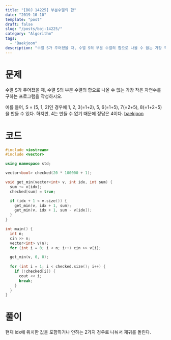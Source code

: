```yaml
---
title: "[BOJ 14225] 부분수열의 합"
date: "2019-10-10"
template: "post"
draft: false
slug: "/posts/boj-14225/"
category: "Algorithm"
tags:
  - "Baekjoon"
description: "수열 S가 주어졌을 때, 수열 S의 부분 수열의 합으로 나올 수 없는 가장 작은 자연수를 구하는 프로그램을 작성하시오."
---
```


# 문제

수열 S가 주어졌을 때, 수열 S의 부분 수열의 합으로 나올 수 없는 가장 작은 자연수를 구하는 프로그램을 작성하시오.

예를 들어, S = [5, 1, 2]인 경우에 1, 2, 3(=1+2), 5, 6(=1+5), 7(=2+5), 8(=1+2+5)을 만들 수 있다. 하지만, 4는 만들 수 없기 때문에 정답은 4이다. [baekjoon](https://www.acmicpc.net/problem/14225)

# 코드

```c++
#include <iostream>
#include <vector>

using namespace std;

vector<bool> checked(20 * 100000 + 1);

void get_min(vector<int> v, int idx, int sum) {
  sum += v[idx];
  checked[sum] = true;

  if (idx + 1 < v.size()) {
    get_min(v, idx + 1, sum);
    get_min(v, idx + 1, sum - v[idx]);
  }
}

int main() {
  int n;
  cin >> n;
  vector<int> v(n);
  for (int i = 0; i < n; i++) cin >> v[i];

  get_min(v, 0, 0);
  
  for (int i = 1; i < checked.size(); i++) {
    if (!checked[i]) {
      cout << i;
      break;
    }
  }
}
```

# 풀이

현재 idx에 위치한 값을 포함하거나 안하는 2가지 경우로 나눠서 재귀를 돌린다.
